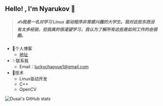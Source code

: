 ## Hello! , I'm Nyarukov 👋

> ##### ✍️我是一名对学习 Linux 驱动程序非常感兴趣的大学生。我对这些东西没有太多经验，但我真的很渴望学习，我认为了解所有这些是如何工作的会很酷。

- 🎋个人博客
  - [地址](https://nyarukov.github.io/)
- ✨联系我
  - Email：luckychaoyue1@gmail.com
- 🔭技术
  - Linux驱动开发
  - C++
  - OpenCV

![Dusai's GitHub stats](https://github-readme-stats.vercel.app/api?username=nyarukov&show_icons=true&theme=shades-of-purple)
